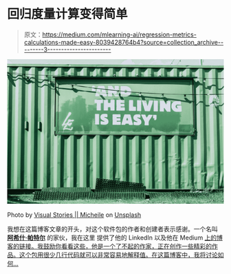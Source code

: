 # 回归度量计算变得简单

> 原文：<https://medium.com/mlearning-ai/regression-metrics-calculations-made-easy-8039428764b4?source=collection_archive---------3----------------------->

![](img/b0a0ececfcb5609b701151f04c3770fd.png)

Photo by [Visual Stories || Micheile](https://unsplash.com/@micheile?utm_source=medium&utm_medium=referral) on [Unsplash](https://unsplash.com?utm_source=medium&utm_medium=referral)

我想在这篇博客文章的开头，对这个软件包的作者和创建者表示感谢。一个名叫 [**阿希什·帕特尔**](https://www.linkedin.com/in/ashishpatel2604/) 的家伙，我在这里 提供了他的 LinkedIn 以及他在 Medium [上的博客的链接。我鼓励你看看这些，他是一个了不起的作家，正在创作一些精彩的作品。这个包用很少几行代码就可以非常容易地解释值。在这篇博客中，我将讨论如何…](https://medium.com/ml-research-lab)